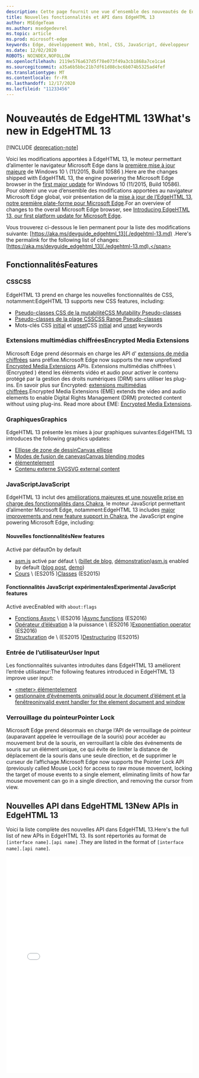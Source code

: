 ```yaml
---
description: Cette page fournit une vue d’ensemble des nouveautés de EdgeHTML 13.
title: Nouvelles fonctionnalités et API dans EdgeHTML 13
author: MSEdgeTeam
ms.author: msedgedevrel
ms.topic: article
ms.prod: microsoft-edge
keywords: Edge, développement Web, html, CSS, JavaScript, développeur
ms.date: 12/02/2020
ROBOTS: NOINDEX,NOFOLLOW
ms.openlocfilehash: 2119e576a637d5f78e073f49a3cb1868a7ce1ca4
ms.sourcegitcommit: a35a6b5bbc21b7df61d08cbc6b074b5325ad4fef
ms.translationtype: MT
ms.contentlocale: fr-FR
ms.lasthandoff: 12/17/2020
ms.locfileid: "11233456"
---
```

# <span data-ttu-id="1f7e3-104">Nouveautés de EdgeHTML 13</span><span class="sxs-lookup"><span data-stu-id="1f7e3-104">What's new in EdgeHTML 13</span></span>  

[!INCLUDE [deprecation-note](../../includes/legacy-edge-note.md)]  

<span data-ttu-id="1f7e3-105">Voici les modifications apportées à EdgeHTML 13, le moteur permettant d’alimenter le navigateur Microsoft Edge dans la [première mise à jour majeure](https://blogs.windows.com/windowsexperience/2015/11/12) de Windows 10 \ (11/2015, Build 10586 \).</span><span class="sxs-lookup"><span data-stu-id="1f7e3-105">Here are the changes shipped with EdgeHTML 13, the engine powering the Microsoft Edge browser in the [first major update](https://blogs.windows.com/windowsexperience/2015/11/12) for Windows 10 \(11/2015, Build 10586\).</span></span>  <span data-ttu-id="1f7e3-106">Pour obtenir une vue d’ensemble des modifications apportées au navigateur Microsoft Edge global, voir présentation de la [mise à jour de l’EdgeHTML 13, notre première plate-forme pour Microsoft Edge](https://blogs.windows.com/msedgedev/2015/11/16).</span><span class="sxs-lookup"><span data-stu-id="1f7e3-106">For an overview of changes to the overall Microsoft Edge browser, see [Introducing EdgeHTML 13, our first platform update for Microsoft Edge](https://blogs.windows.com/msedgedev/2015/11/16).</span></span>  

<span data-ttu-id="1f7e3-107">Vous trouverez ci-dessous le lien permanent pour la liste des modifications suivante:  [https://aka.ms/devguide_edgehtml_13](./edgehtml-13.md) .</span><span class="sxs-lookup"><span data-stu-id="1f7e3-107">Here's the permalink for the following list of changes:  [https://aka.ms/devguide_edgehtml_13](./edgehtml-13.md).</span></span>  

## <span data-ttu-id="1f7e3-108">Fonctionnalités</span><span class="sxs-lookup"><span data-stu-id="1f7e3-108">Features</span></span>  

### <span data-ttu-id="1f7e3-109">CSS</span><span class="sxs-lookup"><span data-stu-id="1f7e3-109">CSS</span></span>  

<span data-ttu-id="1f7e3-110">EdgeHTML 13 prend en charge les nouvelles fonctionnalités de CSS, notamment:</span><span class="sxs-lookup"><span data-stu-id="1f7e3-110">EdgeHTML 13 supports new CSS features, including:</span></span>  

*   [<span data-ttu-id="1f7e3-111">Pseudo-classes CSS de la mutabilité</span><span class="sxs-lookup"><span data-stu-id="1f7e3-111">CSS Mutability Pseudo-classes</span></span>](https://developer.microsoft.com/microsoft-edge/platform/status/cssmutabilitypseudoclasses)  
*   [<span data-ttu-id="1f7e3-112">Pseudo-classes de la plage CSS</span><span class="sxs-lookup"><span data-stu-id="1f7e3-112">CSS Range Pseudo-classes</span></span>](https://developer.microsoft.com/microsoft-edge/platform/status/cssrangepseudoclasses)  
*   <span data-ttu-id="1f7e3-113">Mots-clés CSS [initial](https://developer.microsoft.com/microsoft-edge/platform/status/cssinitialvalue) et [unset](https://developer.microsoft.com/microsoft-edge/platform/status/cssunsetvalue)</span><span class="sxs-lookup"><span data-stu-id="1f7e3-113">CSS [initial](https://developer.microsoft.com/microsoft-edge/platform/status/cssinitialvalue) and [unset](https://developer.microsoft.com/microsoft-edge/platform/status/cssunsetvalue) keywords</span></span>  

### <span data-ttu-id="1f7e3-114">Extensions multimédias chiffrées</span><span class="sxs-lookup"><span data-stu-id="1f7e3-114">Encrypted Media Extensions</span></span>  

<span data-ttu-id="1f7e3-115">Microsoft Edge prend désormais en charge les API d' [extensions de média chiffrées](https://w3.org/TR/encrypted-media) sans préfixe.</span><span class="sxs-lookup"><span data-stu-id="1f7e3-115">Microsoft Edge now supports the new unprefixed [Encrypted Media Extensions](https://w3.org/TR/encrypted-media) APIs.</span></span>  <span data-ttu-id="1f7e3-116">Extensions multimédias chiffrées \ (Encrypted \) étend les éléments vidéo et audio pour activer le contenu protégé par la gestion des droits numériques (DRM) sans utiliser les plug-ins.  En savoir plus sur Encrypted:  [extensions multimédias chiffrées](https://developer.mozilla.org/docs/Web/API/Encrypted_Media_Extensions_API).</span><span class="sxs-lookup"><span data-stu-id="1f7e3-116">Encrypted Media Extensions \(EME\) extends the video and audio elements to enable Digital Rights Management \(DRM\) protected content without using plug-ins.  Read more about EME:  [Encrypted Media Extensions](https://developer.mozilla.org/docs/Web/API/Encrypted_Media_Extensions_API).</span></span>  

### <span data-ttu-id="1f7e3-117">Graphiques</span><span class="sxs-lookup"><span data-stu-id="1f7e3-117">Graphics</span></span>  

<span data-ttu-id="1f7e3-118">EdgeHTML 13 présente les mises à jour graphiques suivantes:</span><span class="sxs-lookup"><span data-stu-id="1f7e3-118">EdgeHTML 13 introduces the following graphics updates:</span></span>  

*   [<span data-ttu-id="1f7e3-119">Ellipse de zone de dessin</span><span class="sxs-lookup"><span data-stu-id="1f7e3-119">Canvas ellipse</span></span>](https://developer.microsoft.com/microsoft-edge/platform/status/canvas2dellipse)  
*   [<span data-ttu-id="1f7e3-120">Modes de fusion de canevas</span><span class="sxs-lookup"><span data-stu-id="1f7e3-120">Canvas blending modes</span></span>](https://developer.microsoft.com/microsoft-edge/platform/status/compositingandblendingincanvas2d)  
*   [<picture> <span data-ttu-id="1f7e3-121">élément</span><span class="sxs-lookup"><span data-stu-id="1f7e3-121">element</span></span>](https://developer.microsoft.com/microsoft-edge/platform/status/pictureelement)  
*   [<span data-ttu-id="1f7e3-122">Contenu externe SVG</span><span class="sxs-lookup"><span data-stu-id="1f7e3-122">SVG external content</span></span>](https://developer.microsoft.com/microsoft-edge/platform/status/svgexternalcontent)  

### <span data-ttu-id="1f7e3-123">JavaScript</span><span class="sxs-lookup"><span data-stu-id="1f7e3-123">JavaScript</span></span>  

<span data-ttu-id="1f7e3-124">EdgeHTML 13 inclut des [améliorations majeures et une nouvelle prise en charge des fonctionnalités dans Chakra](https://blogs.windows.com/msedgedev/2015/09/30), le moteur JavaScript permettant d’alimenter Microsoft Edge, notamment:</span><span class="sxs-lookup"><span data-stu-id="1f7e3-124">EdgeHTML 13 includes [major improvements and new feature support in Chakra](https://blogs.windows.com/msedgedev/2015/09/30), the JavaScript engine powering Microsoft Edge, including:</span></span>  

#### <span data-ttu-id="1f7e3-125">Nouvelles fonctionnalités</span><span class="sxs-lookup"><span data-stu-id="1f7e3-125">New features</span></span>  

<span data-ttu-id="1f7e3-126">Activé par défaut</span><span class="sxs-lookup"><span data-stu-id="1f7e3-126">On by default</span></span>  

*   <span data-ttu-id="1f7e3-127">[asm.js](https://developer.microsoft.com/microsoft-edge/platform/status/asmjs/?q=asm.js) activé par défaut \ ([billet de blog](https://blogs.windows.com/msedgedev/2015/11/10), [démonstration](https://dev.windows.com/microsoft-edge/testdrive/demos/chess)\)</span><span class="sxs-lookup"><span data-stu-id="1f7e3-127">[asm.js](https://developer.microsoft.com/microsoft-edge/platform/status/asmjs/?q=asm.js) enabled by default \([blog post](https://blogs.windows.com/msedgedev/2015/11/10), [demo](https://dev.windows.com/microsoft-edge/testdrive/demos/chess)\)</span></span>  
*   <span data-ttu-id="1f7e3-128">[Cours](https://developer.microsoft.com/microsoft-edge/platform/status/asmjs/?q=classes) \ (ES2015 \)</span><span class="sxs-lookup"><span data-stu-id="1f7e3-128">[Classes](https://developer.microsoft.com/microsoft-edge/platform/status/asmjs/?q=classes) \(ES2015\)</span></span>  

#### <span data-ttu-id="1f7e3-129">Fonctionnalités JavaScript expérimentales</span><span class="sxs-lookup"><span data-stu-id="1f7e3-129">Experimental JavaScript features</span></span>  

<span data-ttu-id="1f7e3-130">Activé avec</span><span class="sxs-lookup"><span data-stu-id="1f7e3-130">Enabled with</span></span> `about:flags`  

*   <span data-ttu-id="1f7e3-131">[Fonctions Async](https://developer.microsoft.com/microsoft-edge/platform/status/asyncfunctions/?q=async%20functions) \ (ES2016 \)</span><span class="sxs-lookup"><span data-stu-id="1f7e3-131">[Async functions](https://developer.microsoft.com/microsoft-edge/platform/status/asyncfunctions/?q=async%20functions) \(ES2016\)</span></span>  
*   <span data-ttu-id="1f7e3-132">[Opérateur d’élévation](https://developer.microsoft.com/microsoft-edge/platform/status/exponentiationoperatores2016/?q=exponentiation%20operator) à la puissance \ (ES2016 \)</span><span class="sxs-lookup"><span data-stu-id="1f7e3-132">[Exponentiation operator](https://developer.microsoft.com/microsoft-edge/platform/status/exponentiationoperatores2016/?q=exponentiation%20operator) \(ES2016\)</span></span>  
*   <span data-ttu-id="1f7e3-133">[Structuration](https://developer.microsoft.com/microsoft-edge/platform/status/destructuringES2015/?q=destructuring) de \ (ES2015 \)</span><span class="sxs-lookup"><span data-stu-id="1f7e3-133">[Destructuring](https://developer.microsoft.com/microsoft-edge/platform/status/destructuringES2015/?q=destructuring) \(ES2015\)</span></span>  

### <span data-ttu-id="1f7e3-134">Entrée de l’utilisateur</span><span class="sxs-lookup"><span data-stu-id="1f7e3-134">User Input</span></span>  

<span data-ttu-id="1f7e3-135">Les fonctionnalités suivantes introduites dans EdgeHTML 13 améliorent l’entrée utilisateur:</span><span class="sxs-lookup"><span data-stu-id="1f7e3-135">The following features introduced in EdgeHTML 13 improve user input:</span></span>  

*   [\<meter\> <span data-ttu-id="1f7e3-136">élément</span><span class="sxs-lookup"><span data-stu-id="1f7e3-136">element</span></span>](https://developer.microsoft.com/microsoft-edge/platform/status/meterelement)  
*   [<span data-ttu-id="1f7e3-137">gestionnaire d’événements oninvalid pour le document d’élément et la fenêtre</span><span class="sxs-lookup"><span data-stu-id="1f7e3-137">oninvalid event handler for the element document and window</span></span>](https://developer.microsoft.com/microsoft-edge/platform/status/oninvalideventhandler)  

### <span data-ttu-id="1f7e3-138">Verrouillage du pointeur</span><span class="sxs-lookup"><span data-stu-id="1f7e3-138">Pointer Lock</span></span>  

<span data-ttu-id="1f7e3-139">Microsoft Edge prend désormais en charge l’API de verrouillage de pointeur (auparavant appelée le verrouillage de la souris) pour accéder au mouvement brut de la souris, en verrouillant la cible des événements de souris sur un élément unique, ce qui évite de limiter la distance de déplacement de la souris dans une seule direction, et de supprimer le curseur de l’affichage.</span><span class="sxs-lookup"><span data-stu-id="1f7e3-139">Microsoft Edge now supports the Pointer Lock API \(previously called Mouse Lock\) for access to raw mouse movement, locking the target of mouse events to a single element, eliminating limits of how far mouse movement can go in a single direction, and removing the cursor from view.</span></span>  

## <span data-ttu-id="1f7e3-140">Nouvelles API dans EdgeHTML 13</span><span class="sxs-lookup"><span data-stu-id="1f7e3-140">New APIs in EdgeHTML 13</span></span>  

<span data-ttu-id="1f7e3-141">Voici la liste complète des nouvelles API dans EdgeHTML 13.</span><span class="sxs-lookup"><span data-stu-id="1f7e3-141">Here's the full list of new APIs in EdgeHTML 13.</span></span>  <span data-ttu-id="1f7e3-142">Ils sont répertoriés au format de `[interface name].[api name]` .</span><span class="sxs-lookup"><span data-stu-id="1f7e3-142">They are listed in the format of `[interface name].[api name]`.</span></span>  

<iframe height='584' scrolling='no' title='<span data-ttu-id="1f7e3-143">Nouvelles API dans EdgeHTML 13</span><span class="sxs-lookup"><span data-stu-id="1f7e3-143">New APIs in EdgeHTML 13</span></span>' src='//codepen.io/MicrosoftEdgeDocumentation/embed/vmzxEY/?height=584&theme-id=23761&default-tab=result&embed-version=2' frameborder='no' allowtransparency='true' allowfullscreen='true' style='width:  100%;'><span data-ttu-id="1f7e3-144">Reportez-vous au stylo <a href='https://codepen.io/MicrosoftEdgeDocumentation/pen/vmzxEY/'> nouvelles API dans EdgeHTML 13 </a> par Microsoft Edge Docs ( <a href='http://codepen.io/MicrosoftEdgeDocumentation'> @MicrosoftEdgeDocumentation </a> ) sur <a href='http://codepen.io'> CodePen </a> .</span><span class="sxs-lookup"><span data-stu-id="1f7e3-144">See the Pen <a href='https://codepen.io/MicrosoftEdgeDocumentation/pen/vmzxEY/'>New APIs in EdgeHTML 13</a> by Microsoft Edge Docs (<a href='http://codepen.io/MicrosoftEdgeDocumentation'>@MicrosoftEdgeDocumentation</a>) on <a href='http://codepen.io'>CodePen</a>.</span></span></iframe>  
